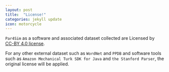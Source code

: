 ```yaml
---
layout: post
title:  "License!"
categories: jekyll update
icon: motorcycle
---
```


`Par4Sim` as a software and associated dataset collected are Licensed by [CC-BY 4.0 license](https://creativecommons.org/licenses/by/4.0/).

For any other external dataset such as `WordNet` and `PPDB` and software tools such as `Amazon Mechanical Turk SDK for Java` and `the Stanford Parser`, the original license will be applied.
